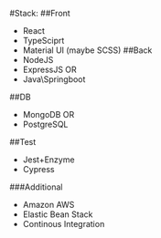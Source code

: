 #Stack: 
##Front
  - React
  - TypeSciprt
  - Material UI (maybe SCSS)
##Back
  - NodeJS
  - ExpressJS
  OR
  - Java\Springboot
    
##DB
  - MongoDB
  OR
  - PostgreSQL

##Test
  - Jest+Enzyme
  - Cypress
    
###Additional
  - Amazon AWS
  - Elastic Bean Stack
  - Continous Integration
